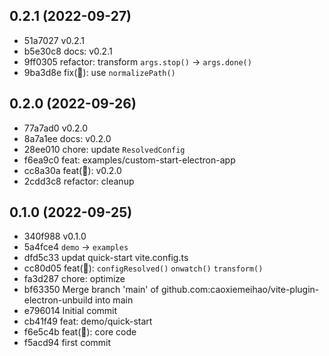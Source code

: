 ## 0.2.1 (2022-09-27)

- 51a7027 v0.2.1
- b5e30c8 docs: v0.2.1
- 9ff0305 refactor:  transform `args.stop()` -> `args.done()`
- 9ba3d8e fix(🐞): use `normalizePath()`

## 0.2.0 (2022-09-26)

- 77a7ad0 v0.2.0
- 8a7a1ee docs: v0.2.0
- 28ee010 chore: update `ResolvedConfig`
- f6ea9c0 feat: examples/custom-start-electron-app
- cc8a30a feat(🌱): v0.2.0
- 2cdd3c8 refactor: cleanup

## 0.1.0 (2022-09-25)

- 340f988 v0.1.0
- 5a4fce4 `demo` -> `examples`
- dfd5c33 updat quick-start vite.config.ts
- cc80d05 feat(🌱): `configResolved()` `onwatch()` `transform()`
- fa3d287 chore: optimize
- bf63350 Merge branch 'main' of github.com:caoxiemeihao/vite-plugin-electron-unbuild into main
- e796014 Initial commit
- cb41f49 feat: demo/quick-start
- f6e5c4b feat(🌱): core code
- f5acd94 first commit
